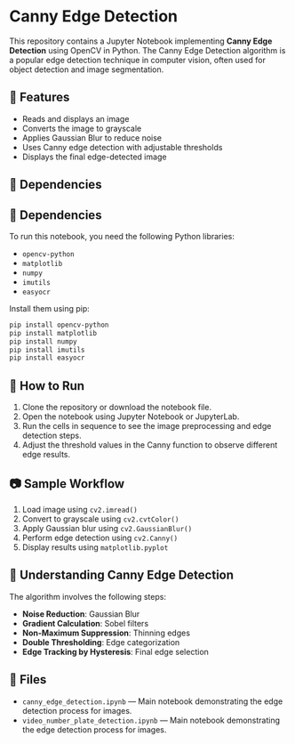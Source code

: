 # Canny Edge Detection

This repository contains a Jupyter Notebook implementing **Canny Edge Detection** using OpenCV in Python. The Canny Edge Detection algorithm is a popular edge detection technique in computer vision, often used for object detection and image segmentation.

## 📌 Features

- Reads and displays an image
- Converts the image to grayscale
- Applies Gaussian Blur to reduce noise
- Uses Canny edge detection with adjustable thresholds
- Displays the final edge-detected image

## 🧪 Dependencies

## 🧪 Dependencies

To run this notebook, you need the following Python libraries:

- `opencv-python`
- `matplotlib`
- `numpy`
- `imutils`
- `easyocr`

Install them using pip:

```bash
pip install opencv-python
pip install matplotlib
pip install numpy
pip install imutils
pip install easyocr
```


## 📝 How to Run

1. Clone the repository or download the notebook file.
2. Open the notebook using Jupyter Notebook or JupyterLab.
3. Run the cells in sequence to see the image preprocessing and edge detection steps.
4. Adjust the threshold values in the Canny function to observe different edge results.

## 📷 Sample Workflow

1. Load image using `cv2.imread()`
2. Convert to grayscale using `cv2.cvtColor()`
3. Apply Gaussian blur using `cv2.GaussianBlur()`
4. Perform edge detection using `cv2.Canny()`
5. Display results using `matplotlib.pyplot`

## 🧠 Understanding Canny Edge Detection

The algorithm involves the following steps:

- **Noise Reduction**: Gaussian Blur
- **Gradient Calculation**: Sobel filters
- **Non-Maximum Suppression**: Thinning edges
- **Double Thresholding**: Edge categorization
- **Edge Tracking by Hysteresis**: Final edge selection

## 📂 Files

- `canny_edge_detection.ipynb` — Main notebook demonstrating the edge detection process for images.
- `video_number_plate_detection.ipynb` — Main notebook demonstrating the edge detection process for images.
